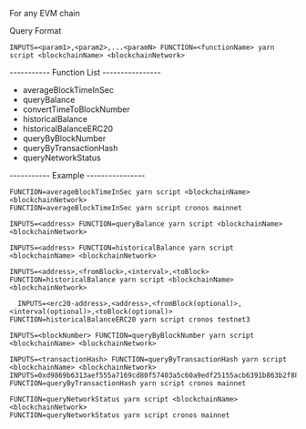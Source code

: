 For any EVM chain

Query Format

```
INPUTS=<param1>,<param2>,...<paramN> FUNCTION=<functionName> yarn script <blockchainName> <blockchainNetwork>
```

----------- Function List ----------------

- averageBlockTimeInSec
- queryBalance
- convertTimeToBlockNumber
- historicalBalance
- historicalBalanceERC20
- queryByBlockNumber
- queryByTransactionHash
- queryNetworkStatus

----------- Example ----------------

```
FUNCTION=averageBlockTimeInSec yarn script <blockchainName> <blockchainNetwork>
FUNCTION=averageBlockTimeInSec yarn script cronos mainnet
```

```
INPUTS=<address> FUNCTION=queryBalance yarn script <blockchainName> <blockchainNetwork>
```

```
INPUTS=<address> FUNCTION=historicalBalance yarn script <blockchainName> <blockchainNetwork>
```

```
INPUTS=<address>,<fromBlock>,<interval>,<toBlock> FUNCTION=historicalBalance yarn script <blockchainName> <blockchainNetwork>
```

```
  INPUTS=<erc20-address>,<address>,<fromBlock(optional)>,<interval(optional)>,<toBlock(optional)>  FUNCTION=historicalBalanceERC20 yarn script cronos testnet3
```

```
INPUTS=<blockNumber> FUNCTION=queryByBlockNumber yarn script <blockchainName> <blockchainNetwork>
```

```
INPUTS=<transactionHash> FUNCTION=queryByTransactionHash yarn script <blockchainName> <blockchainNetwork>
INPUTS=0xd9869b6313aef555a7169cd80f57403a5c60a9edf25155acb6391b863b2f88f8 FUNCTION=queryByTransactionHash yarn script cronos mainnet
```

```
FUNCTION=queryNetworkStatus yarn script <blockchainName> <blockchainNetwork>
FUNCTION=queryNetworkStatus yarn script cronos mainnet
```
